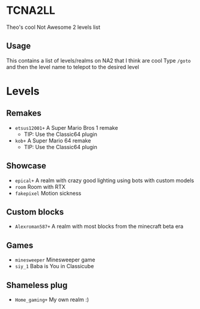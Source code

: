 # TCNA2LL
Theo's cool Not Awesome 2 levels list
## Usage
This contains a list of levels/realms on NA2 that I think are cool
Type `/goto ` and then the level name to telepot to the desired level
# Levels
## Remakes
  - `etsus12001+` A Super Mario Bros 1 remake
    - TIP: Use the Classic64 plugin
  - `kob+` A Super Mario 64 remake
    - TIP: Use the Classic64 plugin
## Showcase
  - `epical+` A realm with crazy good lighting using bots with custom models
  - `room` Room with RTX
  - `fakepixel` Motion sickness
## Custom blocks
  - `Alexroman587+` A realm with most blocks from the minecraft beta era
## Games
  - `minesweeper` Minesweeper game
  - `siy_1` Baba is You in Classicube
## Shameless plug
 - `Home_gaming+` My own realm :)
